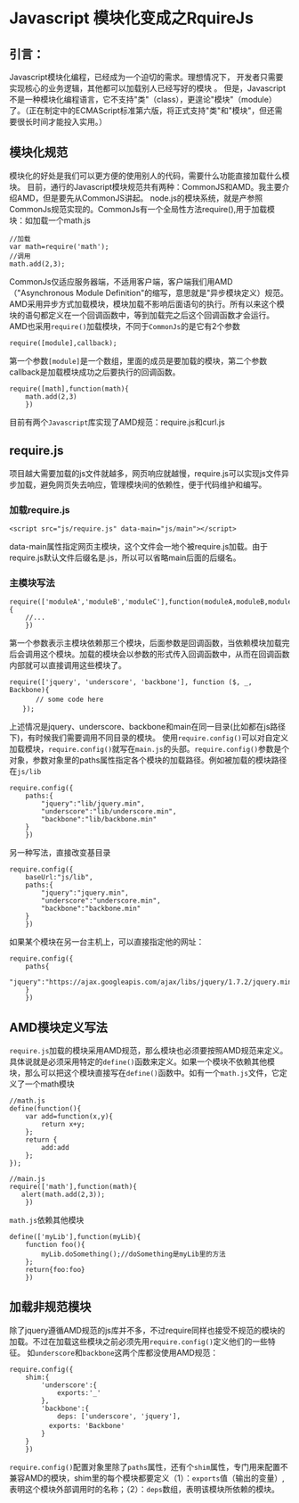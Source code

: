 # Javascript 模块化变成之RquireJs
## 引言：
Javascript模块化编程，已经成为一个迫切的需求。理想情况下， 开发者只需要实现核心的业务逻辑，其他都可以加载别人已经写好的模块 。
但是，Javascript不是一种模块化编程语言，它不支持"类"（class），更遑论"模块"（module）了。（正在制定中的ECMAScript标准第六版，将正式支持"类"和"模块"，但还需要很长时间才能投入实用。）
## 模块化规范
模块化的好处是我们可以更方便的使用别人的代码，需要什么功能直接加载什么模块。
目前，通行的Javascript模块规范共有两种：CommonJS和AMD。我主要介绍AMD，但是要先从CommonJS讲起。
node.js的模块系统，就是产参照CommonJs规范实现的。CommonJs有一个全局性方法require(),用于加载模块：如加载一个math.js
```
//加载
var math=require('math');
//调用
math.add(2,3);      
```
CommonJs仅适应服务器端，不适用客户端，客户端我们用AMD（"Asynchronous Module Definition"的缩写，意思就是"异步模块定义）规范。AMD采用异步方式加载模块，模块加载不影响后面语句的执行。所有以来这个模块的语句都定义在一个回调函数中，等到加载完之后这个回调函数才会运行。
AMD也采用`require()`加载模块，不同于`CommonJs`的是它有2个参数
```
require([module],callback);
```
第一个参数`[module]`是一个数组，里面的成员是要加载的模块，第二个参数callback是加载模块成功之后要执行的回调函数。
```
require([math],function(math){
    math.add(2,3)
    })
```
目前有两个`Javascript`库实现了AMD规范：require.js和curl.js
## require.js
项目越大需要加载的js文件就越多，网页响应就越慢，require.js可以实现js文件异步加载，避免网页失去响应，管理模块间的依赖性，便于代码维护和编写。
### 加载require.js
```
<script src="js/require.js" data-main="js/main"></script>
```
data-main属性指定网页主模块，这个文件会一地个被require.js加载。由于require.js默认文件后缀名是.js，所以可以省略main后面的后缀名。
### 主模块写法
```
require(['moduleA','moduleB','moduleC'],function(moduleA,moduleB,moduleC){
    //...
    })
```
第一个参数表示主模块依赖那三个模块，后面参数是回调函数，当依赖模块加载完后会调用这个模块。加载的模块会以参数的形式传入回调函数中，从而在回调函数内部就可以直接调用这些模块了。
```
require(['jquery', 'underscore', 'backbone'], function ($, _, Backbone){
　　　　// some code here
　　});
```

上述情况是jquery、underscore、backbone和main在同一目录(比如都在js路径下)，有时候我们需要调用不同目录的模块。
使用`require.config()`可以对自定义加载模块，`require.config()`就写在`main.js`的头部。`require.config()`参数是个对象，参数对象里的paths属性指定各个模块的加载路径。例如被加载的模块路径在`js/lib`
```
require.config({
    paths:{
        "jquery":"lib/jquery.min",
        "underscore":"lib/underscore.min",
        "backbone":"lib/backbone.min"
    }
    })
```
另一种写法，直接改变基目录
```
require.config({
    baseUrl:"js/lib",
    paths:{
        "jquery":"jquery.min",
        "underscore":"underscore.min",
        "backbone":"backbone.min"
    }
    })
```
如果某个模块在另一台主机上，可以直接指定他的网址：
```
require.config({
    paths{
        "jquery":"https://ajax.googleapis.com/ajax/libs/jquery/1.7.2/jquery.min"
    }
    })
```
## AMD模块定义写法
`require.js`加载的模块采用AMD规范，那么模块也必须要按照AMD规范来定义。具体说就是必须采用特定的`define()`函数来定义。如果一个模块不依赖其他模块，那么可以把这个模块直接写在`define()`函数中。如有一个`math.js`文件，它定义了一个math模块
```
//math.js
define(function(){
    var add=function(x,y){
        return x+y;
    };
    return {
        add:add
    };
});

//main.js 
require(['math'],function(math){
   alert(math.add(2,3));
    })
```
`math.js`依赖其他模块

```
define(['myLib'],function(myLib){
    function foo(){
        myLib.doSomething();//doSomething是myLib里的方法
    };
    return{foo:foo}
    })
```
## 加载非规范模块
除了jquery遵循AMD规范的js库并不多，不过require同样也接受不规范的模块的加载。不过在加载这些模块之前必须先用`require.config()`定义他们的一些特征。
如`underscore`和`backbone`这两个库都没使用AMD规范：
```
require.config({
    shim:{
        'underscore':{
            exports:'_'
        },
        'backbone':{
            deps: ['underscore', 'jquery'],
　　　　　　exports: 'Backbone'
        }
    }
    })
```
`require.config()`配置对象里除了`paths`属性，还有个`shim`属性，专门用来配置不兼容AMD的模块，shim里的每个模块都要定义（1）：`exports`值（输出的变量）,表明这个模块外部调用时的名称；（2）：`deps`数组，表明该模块所依赖的模块。
